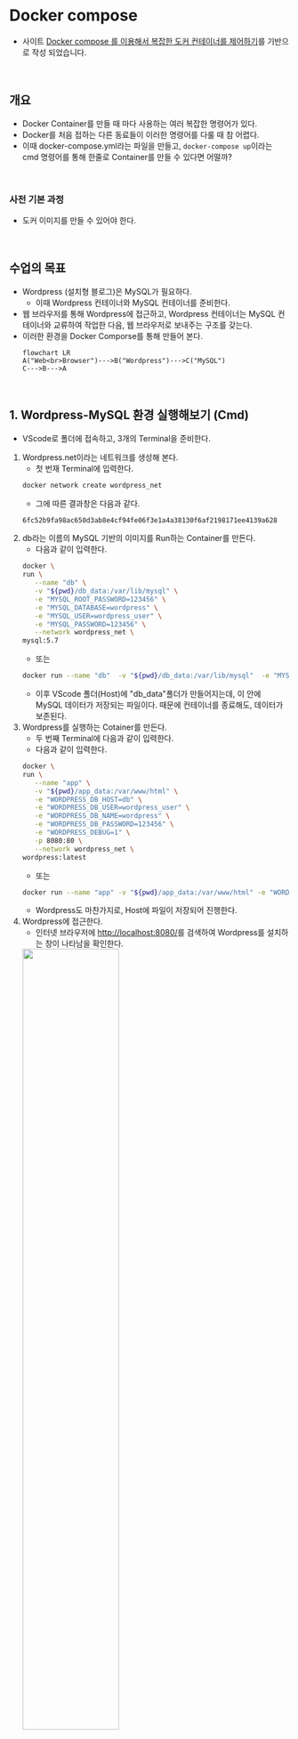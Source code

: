 
# Docker compose

- 사이트 [Docker compose 를 이용해서 복잡한 도커 컨테이너를 제어하기](https://www.youtube.com/watch?v=EK6iYRCIjYs)를 기반으로 작성 되었습니다.

<br>

## 개요

- Docker Container를 만들 때 마다 사용하는 여러 복잡한 명령어가 있다.
- Docker를 처음 접하는 다른 동료들이 이러한 명령어를 다룰 때 참 어렵다.
- 이때 docker-compose.yml라는 파일을 만들고, `docker-compose up`이라는 cmd 명령어를 통해 한줄로 Container를 만들 수 있다면 어떨까?

<br>

### 사전 기본 과정

- 도커 이미지를 만들 수 있어야 한다.

<br>

## 수업의 목표 

- Wordpress (설치형 블로그)은 MySQL가 필요하다.
  - 이때 Wordpress 컨테이너와 MySQL 컨테이너를 준비한다.
- 웹 브라우저를 통해 Wordpress에 접근하고, Wordpress 컨테이너는 MySQL 컨테이너와 교류하여 작업한 다음, 웹 브라우저로 보내주는 구조를 갖는다.
- 이러한 환경을 Docker Comporse를 통해 만들어 본다.
  ```mermaid
  flowchart LR
  A("Web<br>Browser")--->B("Wordpress")--->C("MySQL")
  C--->B--->A
  ```

<br>

## 1. Wordpress-MySQL 환경 실행해보기 (Cmd)

- VScode로 폴더에 접속하고, 3개의 Terminal을 준비한다.
1. Wordpress.net이라는 네트워크를 생성해 본다.
   - 첫 번재 Terminal에 입력한다.
   ```bash
   docker network create wordpress_net
   ```
   - 그에 따른 결과창은 다음과 같다.
   ```bash
   6fc52b9fa98ac650d3ab8e4cf94fe06f3e1a4a38130f6af2198171ee4139a628
   ```
2. db라는 이름의 MySQL 기반의 이미지를 Run하는 Container를 만든다.
   - 다음과 같이 입력한다.
   ```bash
   docker \
   run \
      --name "db" \
      -v "${pwd}/db_data:/var/lib/mysql" \
      -e "MYSQL_ROOT_PASSWORD=123456" \
      -e "MYSQL_DATABASE=wordpress" \
      -e "MYSQL_USER=wordpress_user" \
      -e "MYSQL_PASSWORD=123456" \
      --network wordpress_net \
   mysql:5.7
   ```
   - 또는
   ```bash
   docker run --name "db"  -v "${pwd}/db_data:/var/lib/mysql"  -e "MYSQL_ROOT_PASSWORD=123456"  -e "MYSQL_DATABASE=wordpress"  -e "MYSQL_USER=wordpress_user"  -e "MYSQL_PASSWORD=123456" --network wordpress_net mysql:5.7
   ```
   - 이후 VScode 폴더(Host)에 "db_data"폴더가 만들어지는데, 이 안에 MySQL 데이터가 저장되는 파일이다. 때문에 컨테이너를 종료해도, 데이터가 보존된다.
3. Wordpress를 실행하는 Cotainer를 만든다.
   - 두 번째 Terminal에 다음과 같이 입력한다.
   - 다음과 같이 입력한다.
   ```bash
   docker \
   run \
      --name "app" \
      -v "${pwd}/app_data:/var/www/html" \
      -e "WORDPRESS_DB_HOST=db" \
      -e "WORDPRESS_DB_USER=wordpress_user" \
      -e "WORDPRESS_DB_NAME=wordpress" \
      -e "WORDPRESS_DB_PASSWORD=123456" \
      -e "WORDPRESS_DEBUG=1" \
      -p 8080:80 \
      --network wordpress_net \
   wordpress:latest
   ```
   - 또는 
   ```bash
   docker run --name "app" -v "${pwd}/app_data:/var/www/html" -e "WORDPRESS_DB_HOST=db" -e "WORDPRESS_DB_USER=wordpress_user" -e "WORDPRESS_DB_NAME=wordpress" -e "WORDPRESS_DB_PASSWORD=123456" -e "WORDPRESS_DEBUG=1" -p 8080:80 --network wordpress_net wordpress:latest
   ```
   - Wordpress도 마찬가지로, Host에 파일이 저장되어 진행한다.
4. Wordpress에 접근한다.
   - 인터넷 브라우저에 [http://localhost:8080/](http://localhost:8080/)를 검색하여 Wordpress를 설치하는 창이 나타남을 확인한다.
   <img src="https://user-images.githubusercontent.com/66783849/193988015-a4c41dc4-1828-46c2-ad5e-47965ab66436.png" width="60%">
5. 실행중인 컨테이너를 종료하여 삭제한다.
   - 다음 명령어를 통해 지운다.
   ```bash
   docker rm --force app
   docker rm --force db
   docker network rm wordpress_net
   ```
   - 또한 생성되었던 폴더들도 지운다.

<br><br>

## 2. docker-compose 만들기 (yml)

- 1번의 과정을 docker-compose로 간단히 구현한다.
1. VScode에서 docker-compose.yml 파일을 만든다.
   - 다음 내용을 첨가한다.
   ```yml
   version: "3.7"

   services:
     db:
       image: mysql:5.7
       volumes:
         - ./db_data:/var/lib/mysql
       restart: always
       environment:
         MYSQL_ROOT_PASSWORD: 123456
         MYSQL_DATABASE: wordpress
         MYSQL_USER: wordpress_user
         MYSQL_PASSWORD: 123456
         
     app:
       depends_on:
         - db
       image: wordpress:latest
       volumes:
         - ./app_data:/var/www/html
       ports:
         - "8080:80"
       restart: always
       environment:
         WORDPRESS_DB_HOST: db:3306
         WORDPRESS_DB_NAME: wordpress
         WORDPRESS_DB_USER: wordpress_user
         WORDPRESS_DB_PASSWORD: 123456
   ```
2. docker-compose로 yml 파일을 실행시킨다.
   - 다음과 같이 docker-compose를 실행시킨다.
   ```bash
   docker-compose up
   ```
   - 이후 app_data, db_data 폴더가 만들어지는 것을 확인한다.
   - 인터넷 브라우저에 [http://localhost:8080/](http://localhost:8080/)를 검색하여 Wordpress를 설치하는 창이 나타남을 확인한다.
   <img src="https://user-images.githubusercontent.com/66783849/193996692-d9ee2c3c-dfb7-45e0-a336-4afcf96f7351.png" width="50%">
3. docker-compose를 종료하고 삭제한다.
   - 다음 명령어를 통해 docker container를 종료한다.
   ```bash
   docker-compose down
   ```
   - 다음과 같이 종료됨을 확인한다.
   <img src="https://user-images.githubusercontent.com/66783849/193996965-741f798d-80c2-45ef-9039-73c920eb2732.png" width="80%">

   
<br><br>

## 3. 매커니즘 이해하기

1. MySQL Container를 만들게 되면 다음을 동작한다.
   - "/var/run/mysql"이라는 폴더에 데이터가 저장된다.
   - 3306번 포트에 입력을 받는다.
2. 이를 위해서 shell 및 docker-compose는 다음과 같이 명령을 실행한다.
   - shell
   ```bahs
   docker run mysql:5.7
   ```
   - docker-compose
   ```yml
   version: "3.7" # Compose의 버전
   services: # 만들고 싶은 컨테이너들을 안에 기입한다.
     image: mysql:5.7
   ```
3. 이름은 다음과 같이 여러 속성을 부여한다.
   - cmd는 다음과 같다.
   ```bash
   docker network create wordpress_net # 컨테이너를 Network로 묶는다.

   docker \
   run \
      --name "db" \
      -v "${pwd}/db_data:/var/lib/mysql" \ # 이 디렉터리의 데이터를 host의 폴더에 저장한다.
      -e "MYSQL_ROOT_PASSWORD=123456" \ # 여러 필요한 정보들 세팅
      -e "MYSQL_DATABASE=wordpress" \
      -e "MYSQL_USER=wordpress_user" \
      -e "MYSQL_PASSWORD=123456" \
      --network wordpress_net \ # 이 컨테이너가 네트워크에 연결된다.
   mysql:5.7

   docker \
   run \
      --name "app" \
      -v "${pwd}/app_data:/var/www/html" \
      -e "WORDPRESS_DB_HOST=db" \   # 컨테이너 이름을 기입하여 연결 (Network 필수)
      -e "WORDPRESS_DB_USER=wordpress_user" \    # 여러 필요한 정보들 세팅 (환경변수)
      -e "WORDPRESS_DB_NAME=wordpress" \
      -e "WORDPRESS_DB_PASSWORD=123456" \
      -e "WORDPRESS_DEBUG=1" \
      -p 8080:80 \   # Host와 Workpress를 연결한다.
      --network wordpress_net \   # 이 컨테이너가 네트워크에 연결된다.
   wordpress:latest
   ```
   - docker-compose는 다음과 같다.
   ```yml
   version: "3.7" # Compose의 버전
   services: # 만들고 싶은 컨테이너들을 안에 기입한다.
     db: # 컨테이너 이름
       image: mysql:5.7 # 이미지
       volumes:
         - ./db_data:/var/lib/mysql # 이 디렉터리의 데이터를 host의 폴더에 연결한다.
       restart: always
       environment:  
         MYSQL_ROOT_PASSWORD: 123456  # 여러 필요한 정보들 세팅 (환경변수)
         MYSQL_DATABASE: wordpress
         MYSQL_USER: wordpress_user
         MYSQL_PASSWORD: 123456
         
     app:
       depends_on:  # 선행해야 하는 리스트를 기입한다.
         - db       # db 컨테이너가 있어야 실행
       image: wordpress:latest
       volumes:
         - ./app_data:/var/www/html
       ports:
         - "8080:80"   # Host와 Workpress를 연결한다.
       restart: always
       environment:
         WORDPRESS_DB_HOST: db:3306    # 여러 필요한 정보들 세팅 (환경변수)
         WORDPRESS_DB_NAME: wordpress
         WORDPRESS_DB_USER: wordpress_user
         WORDPRESS_DB_PASSWORD: 123456
   ```
   - docker-compose는 Network를 만들 필요가 없다.  
     <img src="https://user-images.githubusercontent.com/66783849/194003194-3bcc16d1-31c1-4684-89f9-3bdcfe4f6565.png" width="60%">
   - 다음은 docker UI 화면이다.  
     <img src="https://user-images.githubusercontent.com/66783849/194005656-8518643c-38ed-450e-a5ad-3c66fa3fb055.png">


# 활용 분석

# ADC 프로파일 dockerfile 분석

### docker 명령어

- ADC 프로파일을 분석한다.
  ```bash
  FROM nvidia/cuda:11.3.0-cudnn8-devel-ubuntu20.04
  ```
- Image 정보 : ubuntu20.4에 cuda, cudnn8 developer 버전이 설치되어 있는 이미지이다.
  ```bash
  # Noninteractive
  ARG DEBIAN_FRONTEND=noninteractive
  RUN echo 'debconf debconf/frontend select Noninteractive' | debconf-set-selections
  ```
- ARG : 이미지 빌드를 위해 Dockerfile 내에서 사용하기 위한 값.
  - 빌드 시점에서 사용한다. 설정을 유지하지 않으려면 ARG 사용한다.
  - 예) ARG USER=mirero
  - 활용) RUN sudo useradd -m -s /bin/bash $USER
- echo : 'debconf debconf/frontend select Noninteractive'문구를 출력한다.
- debconf-set-selections : 미리 설정한 파일의 형식으로, 

<br><br>
  ```bash
  ENV nginx_version \  
    centos_version  
  ```
- ENV : 이미지 빌드를 위해 Dockerfile 내에서 사용하기 위한 값.
  - 런타임 시점에서 사용한다. docker inspect를 사용하여 값 확인 가능하다.
